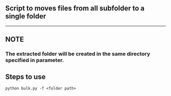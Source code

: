 ## Script to moves files from all subfolder to a single folder

---

## NOTE

### The extracted folder will be created in the same directory specified in parameter.

## Steps to use

```
python bulk.py -f <folder path>
```
